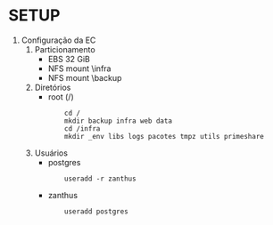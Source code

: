 # SETUP

1. Configuração da EC
   1. Particionamento
        - EBS 32 GiB
        - NFS mount \infra
        - NFS mount \backup
   1. Diretórios
        - root (/)
            ```
                cd /
                mkdir backup infra web data
                cd /infra
                mkdir _env libs logs pacotes tmpz utils primeshare
            ```
   1. Usuários
         - postgres
            ```
                useradd -r zanthus
            ```
         - zanthus
            ```
                useradd postgres
            ```

